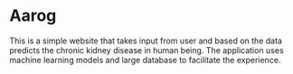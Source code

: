 # Aarog
This is a simple website that takes input from user and based on the data predicts the chronic kidney disease in human being. The application uses machine learning models and large database to facilitate the experience.
